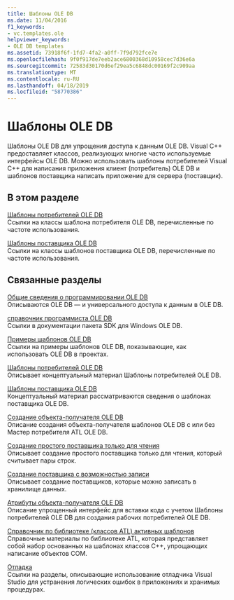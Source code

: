 ```yaml
---
title: Шаблоны OLE DB
ms.date: 11/04/2016
f1_keywords:
- vc.templates.ole
helpviewer_keywords:
- OLE DB templates
ms.assetid: 73918f6f-1fd7-4fa2-a0ff-7f9d792fce7e
ms.openlocfilehash: 9f0f917de7eeb2ace6800368d10958cec7d36e6a
ms.sourcegitcommit: 72583d30170d6ef29ea5c6848dc00169f2c909aa
ms.translationtype: MT
ms.contentlocale: ru-RU
ms.lasthandoff: 04/18/2019
ms.locfileid: "58770386"
---
```

# <a name="ole-db-templates"></a>Шаблоны OLE DB

Шаблоны OLE DB для упрощения доступа к данным OLE DB. Visual C++ предоставляет классов, реализующих многие часто используемые интерфейсы OLE DB. Можно использовать шаблоны потребителей Visual C++ для написания приложения клиент (потребитель) OLE DB и шаблонов поставщика написать приложение для сервера (поставщик).

## <a name="in-this-section"></a>В этом разделе

[Шаблоны потребителей OLE DB](../../data/oledb/ole-db-consumer-templates-reference.md)<br/>
Ссылки на классы шаблона потребителя OLE DB, перечисленные по частоте использования.

[Шаблоны поставщика OLE DB](../../data/oledb/ole-db-provider-templates-reference.md)<br/>
Ссылки на классы шаблонов поставщика OLE DB, перечисленные по частоте использования.

## <a name="related-sections"></a>Связанные разделы

[Общие сведения о программировании OLE DB](../../data/oledb/ole-db-programming-overview.md)<br/>
Описываются OLE DB — и универсального доступа к данным в OLE DB.

[справочник программиста OLE DB](/sql/connect/oledb/ole-db/oledb-driver-for-sql-server-programming)<br/>
Ссылки в документации пакета SDK для Windows OLE DB.

[Примеры шаблонов OLE DB](../../overview/visual-cpp-samples.md)<br/>
Ссылки на примеры шаблонов OLE DB, показывающие, как использовать OLE DB в проектах.

[Шаблоны потребителей OLE DB](../../data/oledb/ole-db-consumer-templates-cpp.md)<br/>
Описывает концептуальный материал Шаблоны потребителей OLE DB.

[Шаблоны поставщика OLE DB](../../data/oledb/ole-db-provider-templates-cpp.md)<br/>
Концептуальный материал рассматриваются сведения о шаблонах поставщика OLE DB.

[Создание объекта-получателя OLE DB](../../data/oledb/creating-an-ole-db-consumer.md)<br/>
Описание создания объекта-получателя шаблонов OLE DB с или без Мастер потребителя ATL OLE DB.

[Создание простого поставщика только для чтения](../../data/oledb/creating-a-simple-read-only-provider.md)<br/>
Описывает создание простого поставщика только для чтения, который считывает пары строк.

[Создание поставщика с возможностью записи](../../data/oledb/creating-an-updatable-provider.md)<br/>
Описывает создание поставщиков, которые можно записать в хранилище данных.

[Атрибуты объекта-получателя OLE DB](../../windows/ole-db-consumer-attributes.md)<br/>
Описание упрощенный интерфейс для вставки кода с учетом Шаблоны потребителей OLE DB для создания рабочих потребителей OLE DB.

[Справочник по библиотеке (классов ATL) активных шаблонов](../../atl/atl-com-desktop-components.md)<br/>
Справочные материалы по библиотеке ATL, которая представляет собой набор основанных на шаблонах классов C++, упрощающих написание объектов COM.

[Отладка](/visualstudio/debugger/debugging-in-visual-studio)<br/>
Ссылки на разделы, описывающие использование отладчика Visual Studio для устранения логических ошибок в приложениях и хранимых процедурах.